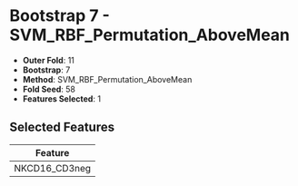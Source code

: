 # Bootstrap 7 - SVM_RBF_Permutation_AboveMean

- **Outer Fold**: 11
- **Bootstrap**: 7
- **Method**: SVM_RBF_Permutation_AboveMean
- **Fold Seed**: 58
- **Features Selected**: 1

## Selected Features

| Feature |
|---------|
| NKCD16_CD3neg |
